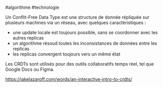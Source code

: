 #algorithme #technologie 

Un Conflit-Free Data Type est une structure de donnée répliquée sur plusieurs machines via un réseau, avec quelques caractéristiques :
- une update locale est toujours possible, sans se coordonner avec les autres replicas
- un algorithme résoud toutes les inconsistances de données entre les replicas 
- les replicas convergent toujours vers un même état

Les CRDTs sont utilisés pour des outils collaboratifs temps réel, tel que Google Docs ou Figma.

https://jakelazaroff.com/words/an-interactive-intro-to-crdts/